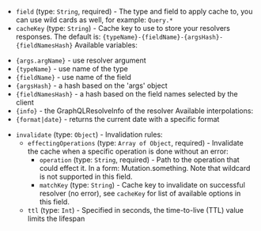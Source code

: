 
* `field` (type: `String`, required) - The type and field to apply cache to, you can use wild cards as well, for example: `Query.*`
* `cacheKey` (type: `String`) - Cache key to use to store your resolvers responses.
The default is: `{typeName}-{fieldName}-{argsHash}-{fieldNamesHash}`
Available variables:
- `{args.argName}` - use resolver argument
- `{typeName}` - use name of the type
- `{fieldName}` - use name of the field
- `{argsHash}` - a hash based on the 'args' object
- `{fieldNamesHash}` - a hash based on the field names selected by the client
- `{info}` - the GraphQLResolveInfo of the resolver
Available interpolations:
- `{format|date}` - returns the current date with a specific format
* `invalidate` (type: `Object`) - Invalidation rules: 
  * `effectingOperations` (type: `Array of Object`, required) - Invalidate the cache when a specific operation is done without an error: 
    * `operation` (type: `String`, required) - Path to the operation that could effect it. In a form: Mutation.something. Note that wildcard is not supported in this field.
    * `matchKey` (type: `String`) - Cache key to invalidate on successful resolver (no error), see `cacheKey` for list of available options in this field.
  * `ttl` (type: `Int`) - Specified in seconds, the time-to-live (TTL) value limits the lifespan